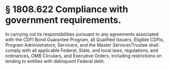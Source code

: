 # § 1808.622   Compliance with government requirements.

In carrying out its responsibilities pursuant to any agreements associated with the CDFI Bond Guarantee Program, all Qualified Issuers, Eligible CDFIs, Program Administrators, Servicers, and the Master Servicer/Trustee shall comply with all applicable Federal, State, and local laws, regulations, and ordinances, OMB Circulars, and Executive Orders, including restrictions on lending to entities with delinquent Federal debt.




